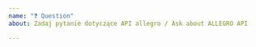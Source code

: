 ```yaml
---
name: "❓ Question"
about: Zadaj pytanie dotyczące API allegro / Ask about ALLEGRO API

---
```


<!-- Zanim zadasz pytanie zapoznaj się z naszymi materiałami:

[REST API](https://developer.allegro.pl/)
[Uwierzytelnianie i autoryzacja](https://developer.allegro.pl/auth/)
[Jak wystawić ofertę](https://developer.allegro.pl/sale/)
[Jak zarządzać ofertami](https://developer.allegro.pl/my_offers/)
[Jak obsługiwać zamówienia](https://developer.allegro.pl/orders/)
[Jak zarządzać zestawami i rabatami](https://developer.allegro.pl/offer_bundles/)
[Jak utworzyć ofertę wielowariantową](https://developer.allegro.pl/multi_variant_offers/)
[Jak powiązać ofertę z produktem](https://developer.allegro.pl/product_offers/)
-->

